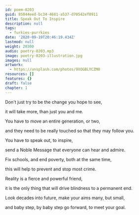 ```yaml
---
id: poem-0203
guid: 85044eed-bc34-4681-a537-d70542ef0911
title: Speak Out To Inspire
description: null
tags:
  - furkies-purrkies
date: '2020-09-19T20:46:19.434Z'
lastmod: null
weight: 20300
audio: poetry-0203.mp3
image: poetry-0203-illustration.jpg
images: null
artwork:
  - https://unsplash.com/photos/9VOGBLYCZM0
resources: []
features: {}
draft: false
chapter: 1
---
```


Don't just try to be the change you hope to see,

it will take more, than just you and me.

You have to move an entire generation, or two,

and they need to be really touched so that they may follow you.

You have to speak out, to inspire,

send a Noble Message that everyone can hear and admire.

Fix schools, and end poverty, both at the same time,

this will help to prevent and stop most crime.

Reality is a fierce and powerful friend,

it is the only thing that will drive blindness to a permanent end.

Look decades into future, make your aims many, but small,

and baby step, by baby step go forward, to meet your goal.
